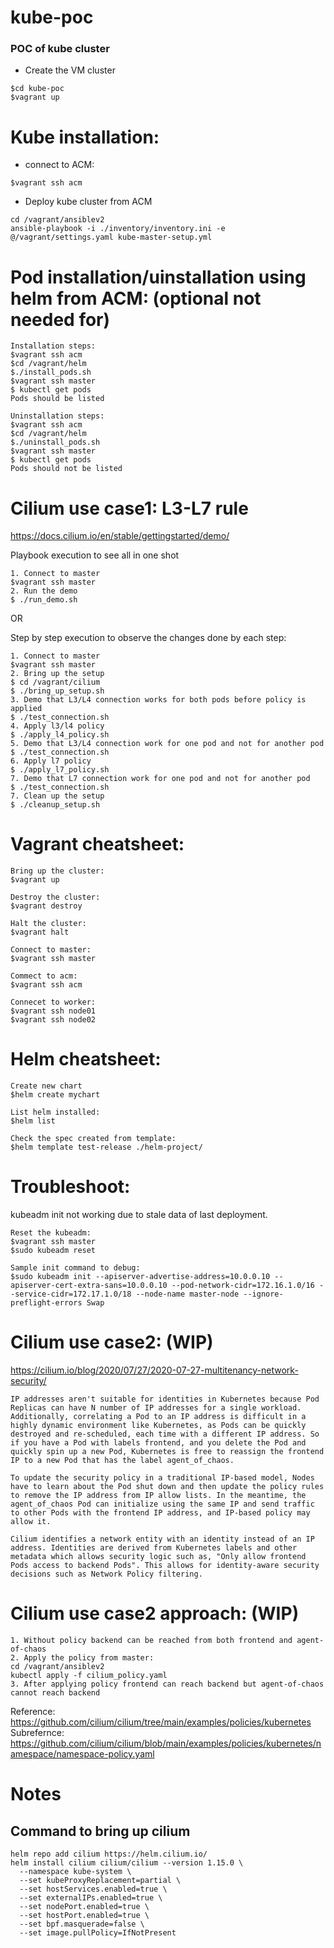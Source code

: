 # kube-poc
### POC of kube cluster

- Create the VM cluster
```
$cd kube-poc
$vagrant up
```


# Kube installation:
- connect to ACM:
```
$vagrant ssh acm
```
- Deploy kube cluster from ACM
```
cd /vagrant/ansiblev2
ansible-playbook -i ./inventory/inventory.ini -e @/vagrant/settings.yaml kube-master-setup.yml
```


# Pod installation/uinstallation using helm from ACM: (optional not needed for)
```
Installation steps:
$vagrant ssh acm
$cd /vagrant/helm
$./install_pods.sh
$vagrant ssh master
$ kubectl get pods
Pods should be listed

Uninstallation steps:
$vagrant ssh acm
$cd /vagrant/helm
$./uninstall_pods.sh
$vagrant ssh master
$ kubectl get pods
Pods should not be listed
```

# Cilium use case1: L3-L7 rule
https://docs.cilium.io/en/stable/gettingstarted/demo/

Playbook execution to see all in one shot
```
1. Connect to master
$vagrant ssh master
2. Run the demo
$ ./run_demo.sh
```

OR

Step by step execution to observe the changes done by each step:
```
1. Connect to master
$vagrant ssh master
2. Bring up the setup
$ cd /vagrant/cilium
$ ./bring_up_setup.sh
3. Demo that L3/L4 connection works for both pods before policy is applied
$ ./test_connection.sh
4. Apply l3/l4 policy
$ ./apply_l4_policy.sh
5. Demo that L3/L4 connection work for one pod and not for another pod
$ ./test_connection.sh
6. Apply l7 policy
$ ./apply_l7_policy.sh
7. Demo that L7 connection work for one pod and not for another pod
$ ./test_connection.sh
7. Clean up the setup
$ ./cleanup_setup.sh

```






# Vagrant cheatsheet:
```
Bring up the cluster:
$vagrant up

Destroy the cluster:
$vagrant destroy

Halt the cluster:
$vagrant halt

Connect to master:
$vagrant ssh master

Commect to acm:
$vagrant ssh acm

Connecet to worker:
$vagrant ssh node01
$vagrant ssh node02
```

# Helm cheatsheet:
```
Create new chart
$helm create mychart

List helm installed:
$helm list

Check the spec created from template:
$helm template test-release ./helm-project/
```

# Troubleshoot:
kubeadm init not working due to stale data of last deployment.

```
Reset the kubeadm:
$vagrant ssh master
$sudo kubeadm reset

Sample init command to debug:
$sudo kubeadm init --apiserver-advertise-address=10.0.0.10 --apiserver-cert-extra-sans=10.0.0.10 --pod-network-cidr=172.16.1.0/16 --service-cidr=172.17.1.0/18 --node-name master-node --ignore-preflight-errors Swap
```




# Cilium use case2: (WIP) 
https://cilium.io/blog/2020/07/27/2020-07-27-multitenancy-network-security/
```
IP addresses aren't suitable for identities in Kubernetes because Pod Replicas can have N number of IP addresses for a single workload. Additionally, correlating a Pod to an IP address is difficult in a highly dynamic environment like Kubernetes, as Pods can be quickly destroyed and re-scheduled, each time with a different IP address. So if you have a Pod with labels frontend, and you delete the Pod and quickly spin up a new Pod, Kubernetes is free to reassign the frontend IP to a new Pod that has the label agent_of_chaos.

To update the security policy in a traditional IP-based model, Nodes have to learn about the Pod shut down and then update the policy rules to remove the IP address from IP allow lists. In the meantime, the agent_of_chaos Pod can initialize using the same IP and send traffic to other Pods with the frontend IP address, and IP-based policy may allow it.

Cilium identifies a network entity with an identity instead of an IP address. Identities are derived from Kubernetes labels and other metadata which allows security logic such as, "Only allow frontend Pods access to backend Pods". This allows for identity-aware security decisions such as Network Policy filtering.
```

# Cilium use case2 approach: (WIP) 
```
1. Without policy backend can be reached from both frontend and agent-of-chaos
2. Apply the policy from master:
cd /vagrant/ansiblev2
kubectl apply -f cilium_policy.yaml
3. After applying policy frontend can reach backend but agent-of-chaos cannot reach backend

```
Reference: 
https://github.com/cilium/cilium/tree/main/examples/policies/kubernetes
Subrefernce: 
https://github.com/cilium/cilium/blob/main/examples/policies/kubernetes/namespace/namespace-policy.yaml



# Notes
## Command to bring up cilium
```
helm repo add cilium https://helm.cilium.io/
helm install cilium cilium/cilium --version 1.15.0 \
  --namespace kube-system \
  --set kubeProxyReplacement=partial \
  --set hostServices.enabled=true \
  --set externalIPs.enabled=true \
  --set nodePort.enabled=true \
  --set hostPort.enabled=true \
  --set bpf.masquerade=false \
  --set image.pullPolicy=IfNotPresent
```